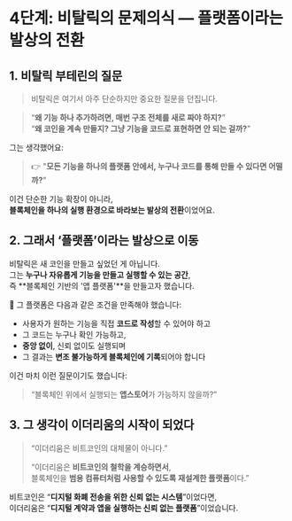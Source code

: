# 4단계: **비탈릭의 문제의식** — 플랫폼이라는 발상의 전환

## 1. 비탈릭 부테린의 질문

> 비탈릭은 여기서 아주 단순하지만 중요한 질문을 던집니다.

> “**왜 기능 하나 추가하려면, 매번 구조 전체를 새로 짜야 하지?**”  
> “**왜 코인을 계속 만들지? 그냥 기능을 코드로 표현하면 안 되는 걸까?**”

그는 생각했어요:

> 👉 "**모든 기능을 하나의 플랫폼 안에서, 누구나 코드를 통해 만들 수 있다면 어떨까?**"

이건 단순한 기능 확장이 아니라,  
**블록체인을 하나의 실행 환경으로 바라보는 발상의 전환**이었어요.

## 2. 그래서 ‘플랫폼’이라는 발상으로 이동

비탈릭은 새 코인을 만들고 싶었던 게 아닙니다.  
그는 **누구나 자유롭게 기능을 만들고 실행할 수 있는 공간**,  
즉 **블록체인 기반의 '앱 플랫폼'**을 만들고자 했습니다.

📌 그 플랫폼은 다음과 같은 조건을 만족해야 했습니다:

- 사용자가 원하는 기능을 직접 **코드로 작성**할 수 있어야 하고
- 그 코드는 누구나 확인 가능하고,
- **중앙 없이**, 신뢰 없이도 실행되며
- 그 결과는 **변조 불가능하게 블록체인에 기록**되어야 합니다

이건 마치 이런 질문이기도 했습니다:

> “블록체인 위에서 실행되는 **앱스토어**가 가능하지 않을까?”

## 3. 그 생각이 이더리움의 시작이 되었다

> “이더리움은 비트코인의 대체물이 아니다.”
>
> “이더리움은 **비트코인의 철학을 계승하면서**,  
> 블록체인을 **범용 컴퓨터처럼 사용할 수 있도록 재설계한 플랫폼**이다.”

비트코인은 “**디지털 화폐 전송을 위한 신뢰 없는 시스템**”이었다면,  
이더리움은 “**디지털 계약과 앱을 실행하는 신뢰 없는 플랫폼**”이었습니다.
